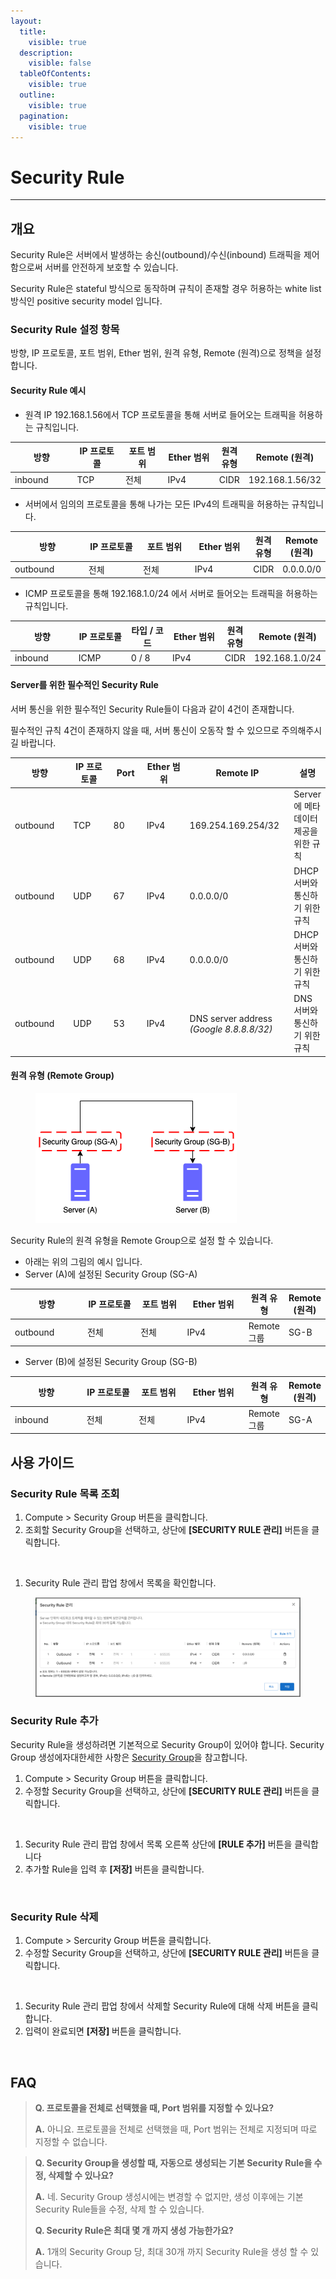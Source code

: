```yaml
---
layout:
  title:
    visible: true
  description:
    visible: false
  tableOfContents:
    visible: true
  outline:
    visible: true
  pagination:
    visible: true
---
```


# Security Rule

***

## 개요

Security Rule은 서버에서 발생하는 송신(outbound)/수신(inbound) 트래픽을 제어함으로써 서버를 안전하게 보호할 수 있습니다.

Security Rule은 stateful 방식으로 동작하며 규칙이 존재할 경우 허용하는 white list 방식인 positive security model 입니다.

### Security Rule 설정 항목

방향, IP 프로토콜, 포트 범위, Ether 범위, 원격 유형, Remote (원격)으로 정책을 설정합니다.

#### Security Rule 예시

* 원격 IP 192.168.1.56에서 TCP 프로토콜을 통해 서버로 들어오는 트래픽을 허용하는 규칙입니다.

<table><thead><tr><th width="125">방향</th><th width="108">IP 프로토콜</th><th width="104">포트 범위</th><th width="108">Ether 범위</th><th>원격 유형</th><th>Remote (원격)</th></tr></thead><tbody><tr><td>inbound</td><td>TCP</td><td>전체</td><td>IPv4</td><td>CIDR</td><td>192.168.1.56/32</td></tr></tbody></table>

* 서버에서 임의의 프로토콜을 통해 나가는 모든 IPv4의 트래픽을 허용하는 규칙입니다.

<table><thead><tr><th width="128">방향</th><th width="109">IP 프로토콜</th><th width="102">포트 범위</th><th width="105">Ether 범위</th><th>원격 유형</th><th>Remote (원격)</th></tr></thead><tbody><tr><td>outbound</td><td>전체</td><td>전체</td><td>IPv4</td><td>CIDR</td><td>0.0.0.0/0</td></tr></tbody></table>

* ICMP 프로토콜을 통해 192.168.1.0/24 에서 서버로 들어오는 트래픽을 허용하는 규칙입니다.

<table><thead><tr><th width="129">방향</th><th width="112">IP 프로토콜</th><th width="100">타입 / 코드</th><th width="110">Ether 범위</th><th>원격 유형</th><th>Remote (원격)</th></tr></thead><tbody><tr><td>inbound</td><td>ICMP</td><td>0 / 8</td><td>IPv4</td><td>CIDR</td><td>192.168.1.0/24</td></tr></tbody></table>

#### Server를 위한 필수적인 Security Rule

서버 통신을 위한 필수적인 Security Rule들이 다음과 같이 4건이 존재합니다.

필수적인 규칙 4건이 존재하지 않을 때, 서버 통신이 오동작 할 수 있으므로 주의해주시길 바랍니다.

<table><thead><tr><th width="123">방향</th><th width="107">IP 프로토콜</th><th width="68">Port</th><th width="105">Ether 범위</th><th width="178">Remote IP</th><th>설명</th></tr></thead><tbody><tr><td>outbound</td><td>TCP</td><td>80</td><td>IPv4</td><td>169.254.169.254/32</td><td>Server에 메타 데이터 제공을 위한 규칙</td></tr><tr><td>outbound</td><td>UDP</td><td>67</td><td>IPv4</td><td>0.0.0.0/0</td><td>DHCP 서버와 통신하기 위한 규칙</td></tr><tr><td>outbound</td><td>UDP</td><td>68</td><td>IPv4</td><td>0.0.0.0/0</td><td>DHCP 서버와 통신하기 위한 규칙</td></tr><tr><td>outbound</td><td>UDP</td><td>53</td><td>IPv4</td><td>DNS server address<br><em>(Google 8.8.8.8/32)</em></td><td>DNS 서버와 통신하기 위한 규칙</td></tr></tbody></table>



#### 원격 유형 (Remote Group)

<figure><img src="../../.gitbook/assets/1414.png" alt=""><figcaption></figcaption></figure>

Security Rule의 원격 유형을 Remote Group으로 설정 할 수 있습니다.

* 아래는 위의 그림의 예시 입니다.
* Server (A)에 설정된 Security Group (SG-A)

<table><thead><tr><th width="131">방향</th><th width="115">IP 프로토콜</th><th width="96">포트 범위</th><th width="120">Ether 범위</th><th>원격 유형</th><th>Remote (원격)</th></tr></thead><tbody><tr><td>outbound</td><td>전체</td><td>전체</td><td>IPv4</td><td>Remote 그룹</td><td>SG-B</td></tr></tbody></table>

* Server (B)에 설정된 Security Group (SG-B)

<table><thead><tr><th width="135">방향</th><th width="111">IP 프로토콜</th><th width="100">포트 범위</th><th width="119">Ether 범위</th><th>원격 유형</th><th>Remote (원격)</th></tr></thead><tbody><tr><td>inbound</td><td>전체</td><td>전체</td><td>IPv4</td><td>Remote 그룹</td><td>SG-A</td></tr></tbody></table>



## 사용 가이드

### Security Rule 목록 조회

1. Compute > Security Group 버튼을 클릭합니다.
2. 조회할 Security Group을 선택하고, 상단에 **\[SECURITY RULE 관리]** 버튼을 클릭합니다.

<figure><img src="../../.gitbook/assets/스크린샷 2024-02-05 오후 1.59.35.png" alt=""><figcaption></figcaption></figure>

1. Security Rule 관리 팝업 창에서 목록을 확인합니다.

<figure><img src="../../.gitbook/assets/image (607).png" alt=""><figcaption></figcaption></figure>

### Security Rule 추가

Security Rule을 생성하려면 기본적으로 Security Group이 있어야 합니다. Security Group 생성에자대한세한 사항은 [Security Group](./)을 참고합니다.

1. Compute > Security Group 버튼을 클릭합니다.
2. 수정할 Security Group을 선택하고, 상단에 **\[SECURITY RULE 관리]** 버튼을 클릭합니다.

<figure><img src="../../.gitbook/assets/스크린샷 2024-02-05 오후 1.59.35 (1).png" alt=""><figcaption></figcaption></figure>

1. Security Rule 관리 팝업 창에서 목록 오른쪽 상단에 **\[RULE 추가]** 버튼을 클릭합니다
2. 추가할 Rule을 입력 후 **\[저장]** 버튼을 클릭합니다.

<figure><img src="../../.gitbook/assets/스크린샷 2024-02-05 오후 2.01.09.png" alt=""><figcaption></figcaption></figure>

### Security Rule 삭제

1. Compute > Sercurity Group 버튼을 클릭합니다.
2. 수정할 Security Group을 선택하고, 상단에 **\[SECURITY RULE 관리]** 버튼을 클릭합니다.

<figure><img src="../../.gitbook/assets/스크린샷 2024-02-05 오후 1.59.35 (2).png" alt=""><figcaption></figcaption></figure>

1. Security Rule 관리 팝업 창에서 삭제할 Security Rule에 대해 삭제 버튼을 클릭합니다.
2. 입력이 완료되면 **\[저장]** 버튼을 클릭합니다.

<figure><img src="../../.gitbook/assets/스크린샷 2024-02-05 오후 2.02.16.png" alt=""><figcaption></figcaption></figure>

## FAQ

> **Q. 프로토콜을 전체로 선택했을 때, Port 범위를 지정할 수 있나요?**
>
> **A.** 아니요. 프로토콜을 전체로 선택했을 때, Port 범위는 전체로 지정되며 따로 지정할 수 없습니다.

> **Q. Security Group을 생성할 때, 자동으로 생성되는 기본 Security Rule을 수정, 삭제할 수 있나요?**
>
> **A.** 네. Security Group 생성시에는 변경할 수 없지만, 생성 이후에는 기본 Security Rule들을 수정, 삭제 할 수 있습니다.
>
>
>
> **Q. Security Rule은 최대 몇 개 까지 생성 가능한가요?**
>
> **A.** 1개의 Security Group 당, 최대 30개 까지 Security Rule을 생성 할 수 있습니다.
